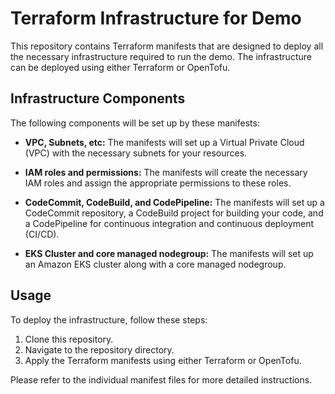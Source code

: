 # Terraform Infrastructure for Demo

This repository contains Terraform manifests that are designed to deploy all the necessary infrastructure required to run the demo. The infrastructure can be deployed using either Terraform or OpenTofu.

## Infrastructure Components

The following components will be set up by these manifests:

- **VPC, Subnets, etc:** The manifests will set up a Virtual Private Cloud (VPC) with the necessary subnets for your resources.

- **IAM roles and permissions:** The manifests will create the necessary IAM roles and assign the appropriate permissions to these roles.

- **CodeCommit, CodeBuild, and CodePipeline:** The manifests will set up a CodeCommit repository, a CodeBuild project for building your code, and a CodePipeline for continuous integration and continuous deployment (CI/CD).

- **EKS Cluster and core managed nodegroup:** The manifests will set up an Amazon EKS cluster along with a core managed nodegroup.

## Usage

To deploy the infrastructure, follow these steps:

1. Clone this repository.
2. Navigate to the repository directory.
3. Apply the Terraform manifests using either Terraform or OpenTofu.

Please refer to the individual manifest files for more detailed instructions.